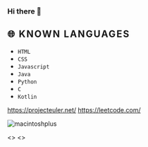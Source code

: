 ### Hi there 👋
<h2 style="letter-spacing: 0.1em;"><b>🌐 KNOWN LANGUAGES</b></h2>
<ul>
	<li><code>HTML</code></li>
	<li><code>CSS</code></li>
	<li><code>Javascript</code></li>
	<li><code>Java</code></li>
	<li><code>Python</code></li>
	<li><code>C</code></li>
	<li><code>Kotlin</code></li>
</ul>

https://projecteuler.net/
https://leetcode.com/


![macintoshplus](https://user-images.githubusercontent.com/75819639/185818890-c1a82547-d483-43a1-88c0-8667070aa0ea.gif)



<>  <>
